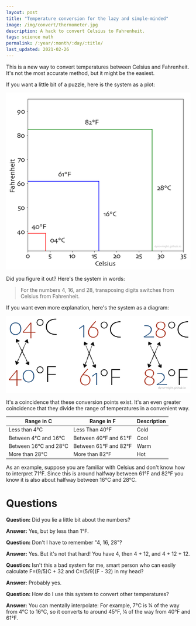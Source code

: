 ```yaml
---
layout: post
title: "Temperature conversion for the lazy and simple-minded"
image: /img/convert/thermometer.jpg
description: A hack to convert Celsius to Fahrenheit.
tags: science math
permalink: /:year/:month/:day/:title/
last_updated: 2021-02-26
---
```


This is a new way to convert temperatures between Celsius and Fahrenheit. It's not the most accurate method, but it might be the easiest.

If you want a little bit of a puzzle, here is the system as a plot:

![conversion as lines](/img/convert/convert.png)

Did you figure it out? Here's the system in words:

> For the numbers 4, 16, and 28, transposing digits switches from Celsius from Fahrenheit.

If you want even more explanation, here's the system as a diagram:

![conversion as transposition](/img/convert/transpose.png)

It's a coincidence that these conversion points exist. It's an even greater coincidence that they divide the range of temperatures in a convenient way.

Range in C | Range in F | Description
-|-|-
Less than 4°C | Less Than 40°F | Cold
Between 4°C and 16°C | Between 40°F and 61°F | Cool
Between 16°C and 28°C | Between 61°F and 82°F | Warm
More than 28°C | More than 82°F | Hot

As an example, suppose you are familiar with Celsius and don't know how to interpret 71°F. Since this is around halfway between 61°F and 82°F you know it is also about halfway between 16°C and 28°C.

# Questions

**Question:** Did you lie a little bit about the numbers?

**Answer:** Yes, but by less than 1°F.

**Question:** Don't I have to remember "4, 16, 28"?

**Answer:** Yes. But it's not that hard! You have 4, then 4 + 12, and 4 + 12 + 12.

**Question:** Isn't this a bad system for me, smart person who can easily calculate F=(9/5)C + 32 and C=(5/9)(F - 32) in my head?

**Answer:** Probably yes.

**Question:** How do I use this system to convert other temperatures?

**Answer:** You can mentally interpolate: For example, 7°C is ¼ of the way from 4°C to 16°C, so it converts to around 45°F, ¼ of the way from 40°F and 61°F.
